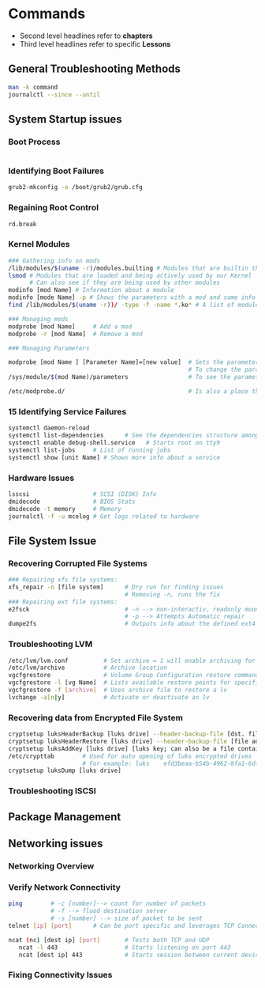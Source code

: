 # Commands

- Second level headlines refer to **chapters**
- Third level headlines refer to specific **Lessons**

## General Troubleshooting Methods

```bash
man -k command
journalctl --since --until
```

## System Startup issues

### Boot Process

```bash

```

### Identifying Boot Failures

```bash
grub2-mkconfig -o /boot/grub2/grub.cfg
```

### Regaining Root Control

```bash
rd.break
```

### Kernel Modules

```bash
### Gathering info on mods
/lib/modules/$(uname -r)/modules.builting # Modules that are builtin the running kernel
lsmod # Modules that are loaded and being actively used by our Kernel
      # Can also see if they are being used by other modules
modinfo [mod Name] # Information about a module
modinfo [mode Name] -p # Shows the parameters with a mod and some info about each of them
find /lib/modules/$(uname -r))/ -type -f -name *.ko* # A list of modules being used currently

### Managing mods
modprobe [mod Name]     # Add a mod
modprobe -r [mod Name]  # Remove a mod

### Managing Parameters

modprobe [mod Name ] [Parameter Name]=[new value]  # Sets the parameter value of a mod to a new value
                                                   # To change the parameters value, they should be removed first using   modprobe -r first, change it, and it will be loaded automatically
/sys/module/$(mod Name)/parameters                 # To see the parameter values

/etc/modprobe.d/                                   # Is also a place that is used by some modules to store parameters
```

### 15 Identifying Service Failures

```bash
systemctl daemon-reload
systemctl list-dependencies      # See the dependencies structure among services
systemctl enable debug-shell.service   # Starts root on tty9
systemctl list-jobs     # List of running jobs
systemctl show [unit Name] # Shows more info about a service

```


### Hardware Issues

```bash
lsscsi                  # SCSI (DISK) Info
dmidecode               # BIOS Stats
dmidecode -t memory     # Memory
journalctl -f -u mcelog # Get logs related to hardware


```

## File System Issue

### Recovering Corrupted File Systems

```bash
### Repairing xfs file systems:
xfs_repair -n [file system]      # Dry run for finding issues
                                 # Removing -n, runs the fix
### Repairing ext file systems:
e2fsck                           # -n --> non-interactiv, readonly mount
                                 # -p --> Attempts Automatic repair
dumpe2fs                         # Outputs info about the defined ext4 system
```

### Troubleshooting LVM

```bash
/etc/lvm/lvm.conf          # Set archive = 1 will enable archiving for lvm
/etc/lvm/archive           # Archive location
vgcfgrestore               # Volume Group Configuration restore command
vgcfgrestore -l [vg Name]  # Lists available restore points for specific vg
vgcfgrestore -f [archive]  # Uses archive file to restore a lv
lvchange -a[n|y]           # Activate or deactivate an lv
```

### Recovering data from Encrypted File System

```bash
cryptsetup luksHeaderBackup [luks drive] --header-backup-file [dst. file address]
cryptsetup luksHeaderRestore [luks drive] --header-backup-file [file address]
cryptsetup luksAddKey [luks drive] [luks key; can also be a file containing key]
/etc/crypttab        # Used for auto opening of luks encrypted drives
                     # For example: luks	efd3beaa-b54b-4962-8fa1-6dfd69c25094	/root/secret.key
cryptsetup luksDump [luks drive]

```

### Troubleshooting ISCSI

## Package Management

## Networking issues

### Networking Overview

### Verify Network Connectivity

```bash
ping        # -c [number]--> count for number of packets
            # -f --> flood destination server
            # -s [number] --> size of packet to be sent
telnet [ip] [port]      # Can be port specific and leverages TCP Connections, unlike ping which uses UDP

ncat (nc) [dest ip] [port]       # Tests both TCP and UDP
   ncat -l 443                   # Starts listening on port 443
   ncat [dest ip] 443            # Starts session between current device and target server on port 443

```

### Fixing Connectivity Issues

```bash

```
